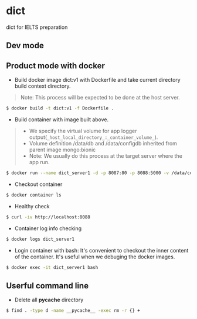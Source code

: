 # dict
dict for IELTS preparation

## Dev mode




## Product mode with docker
- Build docker image dict:v1 with Dockerfile and take current directory build context directory.
> Note: This process will be expected to be done at the host server.
```bash
$ docker build -t dict:v1 -f Dockerfile .
```

- Build container with image built above.
> * We specify the virtual volume for app logger output(`_host_local_directory_:_container_volume_`).
> * Volume definition /data/db and /data/configdb inherited from parent image mongo:bionic
> * Note: We usually do this process at the target server where the app run.
```bash
$ docker run --name dict_server1 -d -p 8087:80 -p 8088:5000 -v /data/container/db:/data/db -v /data/container/configdb:/data/configdb dict:v1
```
- Checkout container
```bash
$ docker container ls
```
- Healthy check
```bash
$ curl -iv http://localhost:8088
```
- Container log info checking
```bash
$ docker logs dict_server1
```
- Login container with bash: It's convenient to checkout the inner content of the container. It's useful when we debuging the docker images.
```bash
$ docker exec -it dict_server1 bash 
```

## Userful command line
- Delete all __pycache__ directory
```bash
$ find . -type d -name __pycache__ -exec rm -r {} +
```


